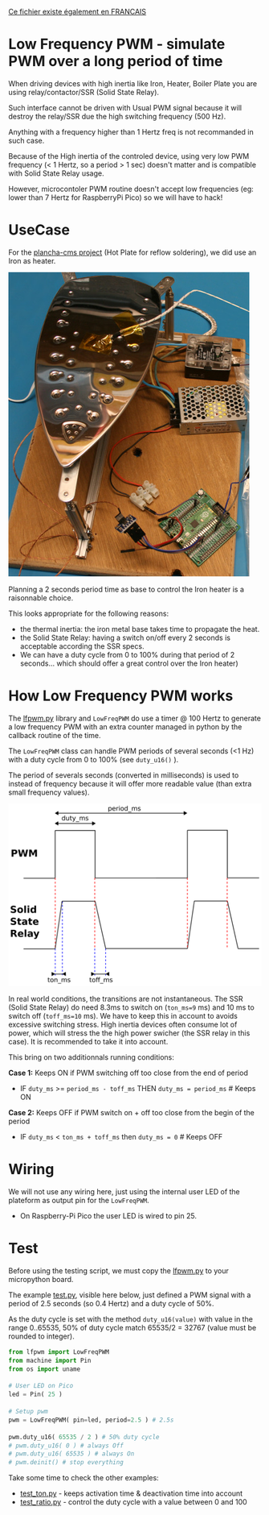 [Ce fichier existe également en FRANCAIS](lfpwm_readme.md)

# Low Frequency PWM - simulate PWM over a long period of time

When driving devices with high inertia like Iron, Heater, Boiler Plate you are using relay/contactor/SSR (Solid State Relay).

Such interface cannot be driven with Usual PWM signal because it will destroy the relay/SSR due the high switching frequency (500 Hz).

Anything with a frequency higher than 1 Hertz freq is not recommanded in such case.

Because of the High inertia of the controled device, using very low PWM frequency (< 1 Hertz, so a period > 1 sec) doesn't matter and is compatible with Solid State Relay usage.

However, microcontoler PWM routine doesn't accept low frequencies (eg: lower than 7 Hertz for RaspberryPi Pico) so we will have to hack!

# UseCase

For the [plancha-cms project](https://arduino103.blogspot.com/search?q=plancha) (Hot Plate for reflow soldering), we did use an Iron as heater.

![Plancha CMS](docs/lfpwm/_static/usecase.jpg)

Planning a 2 seconds period time as base to control the Iron heater is a raisonnable choice.

This looks appropriate for the following reasons:
* the thermal inertia: the iron metal base takes time to propagate the heat.
* the Solid State Relay: having a switch on/off every 2 seconds is acceptable according the SSR specs.
* We can have a duty cycle from 0 to 100% during that period of 2 seconds... which should offer a great control over the Iron heater)

# How Low Frequency PWM works

The [lfpwm.py](lib/lfpwm.py) library and `LowFreqPWM` do use a timer @ 100 Hertz to generate a low frequency PWM with an extra counter managed in python by the callback routine of the time.

The `LowFreqPWM` class can handle PWM periods of several seconds (<1 Hz) with a duty cycle from 0 to 100% (see `duty_u16()` ).

The period of severals seconds (converted in milliseconds) is used to instead of frequency because it will offer more readable value (than extra small frequency values).

![PWM vs SSR](docs/lfpwm/_static/pwm-vs-ssr.png)

In real world conditions, the transitions are not instantaneous. The SSR (Solid State Relay) do need 8.3ms to switch on (`ton_ms=9` ms) and 10 ms to switch off (`toff_ms=10` ms). We have to keep this in account to avoids excessive switching stress. High inertia devices often consume lot of power, which will stress the the high power swicher (the SSR relay in this case). It is recommended to take it into account.

This bring on two additionnals running conditions:

__Case 1:__ Keeps ON if PWM switching off too close from the end of period
* IF `duty_ms` >= `period_ms - toff_ms` THEN `duty_ms = period_ms` # Keeps ON

__Case 2:__ Keeps OFF if PWM switch on + off too close from the begin of the period
* IF `duty_ms` < `ton_ms + toff_ms` then `duty_ms = 0` # Keeps OFF

# Wiring
We will not use any wiring here, just using the internal user LED of the plateform as output pin for the `LowFreqPWM`.

* On Raspberry-Pi Pico the user LED is wired to pin 25.

# Test

Before using the testing script, we must copy the [lfpwm.py](lib/lfpwm.py) to your micropython board.

The example [test.py](examples/lfpwm/test.py), visible here below, just defined a PWM signal with a period of 2.5 seconds (so 0.4 Hertz) and a duty cycle of 50%.

As the duty cycle is set with the method `duty_u16(value)` with value in the range 0..65535, 50% of duty cycle match 65535/2 = 32767 (value must be rounded to integer).

``` python
from lfpwm import LowFreqPWM
from machine import Pin
from os import uname

# User LED on Pico
led = Pin( 25 )

# Setup pwm
pwm = LowFreqPWM( pin=led, period=2.5 ) # 2.5s

pwm.duty_u16( 65535 / 2 ) # 50% duty cycle
# pwm.duty_u16( 0 ) # always Off
# pwm.duty_u16( 65535 ) # always On
# pwm.deinit() # stop everything
```

Take some time to check the other examples:
* [test_ton.py](examples/lfpwm/test_ton.py) - keeps activation time & deactivation time into account
* [test_ratio.py](examples/lfpwm/test_ratio.py) - control the duty cycle with a value between 0 and 100
